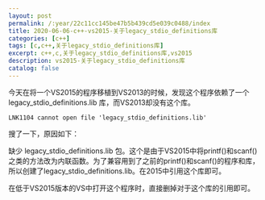 ```yaml
---
layout: post
permalink: /:year/22c11cc145be47b5b439cd5e039c0488/index
title: 2020-06-06-c++-vs2015-关于legacy_stdio_definitions库
categories: [c++]
tags: [c,c++,关于legacy_stdio_definitions库]
excerpt: c++,c,关于legacy_stdio_definitions库,vs2015
description: vs2015-关于legacy_stdio_definitions库
catalog: false
---
```



今天在将一个VS2015的程序移植到VS2013的时候，发现这个程序依赖了一个legacy_stdio_definitions.lib 库，而VS2013却没有这个库。
```
LNK1104 cannot open file 'legacy_stdio_definitions.lib'
```

搜了一下，原因如下：


缺少 legacy_stdio_definitions.lib 包。这个是由于VS2015中将printf()和scanf()之类的方法改为内联函数。为了兼容用到了之前的printf()和scanf()的程序和库，所以创建了legacy_stdio_definitions.lib。在2015中引用这个库即可。

在低于VS2015版本的VS中打开这个程序时，直接删掉对于这个库的引用即可。

